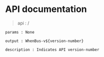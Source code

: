 # API documentation

> api : /
```
params : None

output : WhenBus-v${version-number}

description : Indicates API version-number
```
